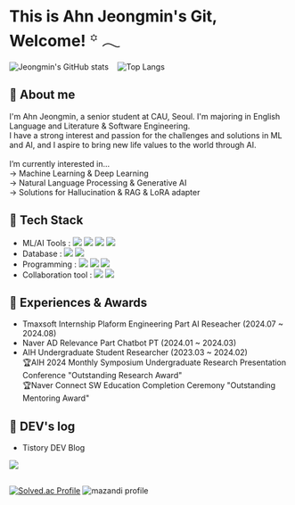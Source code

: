 # This is Ahn Jeongmin's Git, Welcome!  ꙳ 𓂃 

![Jeongmin's GitHub stats](https://github-readme-stats.vercel.app/api?username=Ahn-Jeongmin&show_icons=true&theme=vue-dark)&nbsp;&nbsp;&nbsp;
![Top Langs](https://github-readme-stats.vercel.app/api/top-langs/?username=Ahn-Jeongmin&layout=compact&theme=vue-dark)



## 🌱 About me
I'm Ahn Jeongmin, a senior student at CAU, Seoul. I'm majoring in English Language and Literature & Software Engineering. <br>
I have a strong interest and passion for the challenges and solutions in ML and AI, and I aspire to bring new life values to the world through AI.<br>  
I’m currently interested in...<br>
→ Machine Learning & Deep Learning<br> 
→ Natural Language Processing & Generative AI<br> 
→ Solutions for Hallucination & RAG & LoRA adapter<br> 

## 🌱 Tech Stack
- ML/AI Tools : <img src="https://img.shields.io/badge/pytorch-eef1f4?style=for-the-badge&logo=pytorch&logoColor=EE4C2C">&nbsp;<img src="https://img.shields.io/badge/tensorflow-eef1f4?style=for-the-badge&logo=tensorflow&logoColor=FF6F00">&nbsp;<img src="https://img.shields.io/badge/scikitlearn-eef1f4?style=for-the-badge&logo=scikitlearn&logoColor=F7931E">&nbsp;<img src="https://img.shields.io/badge/huggingface-eef1f4?style=for-the-badge&logo=huggingface&logoColor=FFD21E">
- Database : <img src="https://img.shields.io/badge/mysql-eef1f4?style=for-the-badge&logo=mysql&logoColor=172B4D">&nbsp;<img src="https://img.shields.io/badge/elasticsearch-eef1f4?style=for-the-badge&logo=elasticsearch&logoColor=005571">
- Programming : <img src="https://img.shields.io/badge/python-eef1f4?style=for-the-badge&logo=python&logoColor=3776AB">&nbsp;<img src="https://img.shields.io/badge/Java-eef1f4?style=for-the-badge&logo=Java&logoColor=007396">&nbsp;<img src="https://img.shields.io/badge/linux-eef1f4?style=for-the-badge&logo=linux&logoColor=FCC624">
- Collaboration tool : <img src="https://img.shields.io/badge/github-eef1f4?style=for-the-badge&logo=github&logoColor=181717">&nbsp;<img src="https://img.shields.io/badge/confluence-eef1f4?style=for-the-badge&logo=confluence&logoColor=172B4D"><br>  

## 🌱 Experiences & Awards
- Tmaxsoft Internship Plaform Engineering Part AI Reseacher (2024.07 ~ 2024.08)
- Naver AD Relevance Part Chatbot PT (2024.01 ~ 2024.03)
- AIH Undergraduate Student Researcher (2023.03 ~ 2024.02)<br>
  🏆AIH 2024 Monthly Symposium Undergraduate Research Presentation Conference  "Outstanding Research Award"<br>
 🏆Naver Connect SW Education Completion Ceremony "Outstanding Mentoring Award"

## 🌱 DEV's log 
- Tistory DEV Blog
<a href="https://tingmins-swdeliveryservice.tistory.com/">
        <img src="https://img.shields.io/badge/Tistory-eef1f4?style=for-the-badge&logo=Tistory&logoColor=EF3939"> 
</a>

##
[![Solved.ac Profile](http://mazassumnida.wtf/api/v2/generate_badge?boj=jordie0209)](https://solved.ac/jordie0209/)
![mazandi profile](http://mazandi.herokuapp.com/api?handle=jordie0209&theme=warm)


